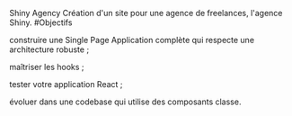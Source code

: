 Shiny Agency
Création d'un site pour une agence de freelances, l'agence Shiny.
#Objectifs

construire une Single Page Application complète qui respecte une architecture robuste ;

maîtriser les hooks ;

tester votre application React ;

évoluer dans une codebase qui utilise des composants classe.
